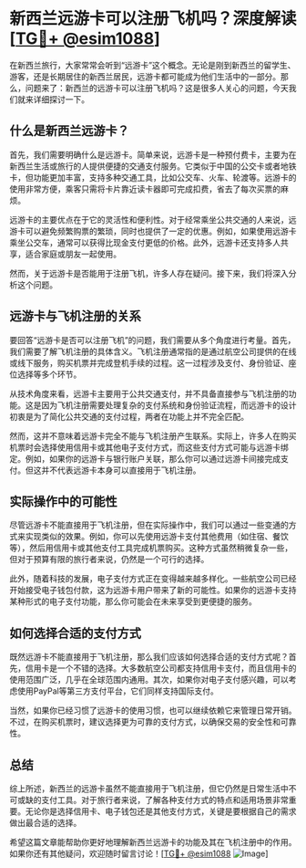 # 新西兰远游卡可以注册飞机吗？深度解读[[TG💪+ @esim1088](https://t.me/s/esim1088)]

在新西兰旅行，大家常常会听到“远游卡”这个概念。无论是刚到新西兰的留学生、游客，还是长期居住的新西兰居民，远游卡都可能成为他们生活中的一部分。那么，问题来了：新西兰的远游卡可以注册飞机吗？这是很多人关心的问题，今天我们就来详细探讨一下。

## 什么是新西兰远游卡？

首先，我们需要明确什么是远游卡。简单来说，远游卡是一种预付费卡，主要为在新西兰生活或旅行的人提供便捷的交通支付服务。它类似于中国的公交卡或者地铁卡，但功能更加丰富，支持多种交通工具，比如公交车、火车、轮渡等。远游卡的使用非常方便，乘客只需将卡片靠近读卡器即可完成扣费，省去了每次买票的麻烦。

远游卡的主要优点在于它的灵活性和便利性。对于经常乘坐公共交通的人来说，远游卡可以避免频繁购票的繁琐，同时也提供了一定的优惠。例如，如果使用远游卡乘坐公交车，通常可以获得比现金支付更低的价格。此外，远游卡还支持多人共享，适合家庭或朋友一起使用。

然而，关于远游卡是否能用于注册飞机，许多人存在疑问。接下来，我们将深入分析这个问题。

## 远游卡与飞机注册的关系

要回答“远游卡是否可以注册飞机”的问题，我们需要从多个角度进行考量。首先，我们需要了解飞机注册的具体含义。飞机注册通常指的是通过航空公司提供的在线或线下服务，购买机票并完成登机手续的过程。这一过程涉及支付、身份验证、座位选择等多个环节。

从技术角度来看，远游卡主要用于公共交通支付，并不具备直接参与飞机注册的功能。这是因为飞机注册需要处理复杂的支付系统和身份验证流程，而远游卡的设计初衷是为了简化公共交通的支付过程，两者在功能上并不完全匹配。

然而，这并不意味着远游卡完全不能与飞机注册产生联系。实际上，许多人在购买机票时会选择使用信用卡或其他电子支付方式，而这些支付方式可能与远游卡绑定。例如，如果你的远游卡与银行账户关联，那么你可以通过远游卡间接完成支付。但这并不代表远游卡本身可以直接用于飞机注册。

## 实际操作中的可能性

尽管远游卡不能直接用于飞机注册，但在实际操作中，我们可以通过一些变通的方式来实现类似的效果。例如，你可以先使用远游卡支付其他费用（如住宿、餐饮等），然后用信用卡或其他支付工具完成机票购买。这种方式虽然稍微复杂一些，但对于预算有限的旅行者来说，仍然是一个可行的选择。

此外，随着科技的发展，电子支付方式正在变得越来越多样化。一些航空公司已经开始接受电子钱包付款，这为远游卡用户带来了新的可能性。如果你的远游卡支持某种形式的电子支付功能，那么你可能会在未来享受到更便捷的服务。

## 如何选择合适的支付方式

既然远游卡不能直接用于飞机注册，那么我们应该如何选择合适的支付方式呢？首先，信用卡是一个不错的选择。大多数航空公司都支持信用卡支付，而且信用卡的使用范围广泛，几乎在全球范围内通用。其次，如果你对电子支付感兴趣，可以考虑使用PayPal等第三方支付平台，它们同样支持国际支付。

当然，如果你已经习惯了远游卡的使用习惯，也可以继续依赖它来管理日常开销。不过，在购买机票时，建议选择更为可靠的支付方式，以确保交易的安全性和可靠性。

## 总结

综上所述，新西兰的远游卡虽然不能直接用于飞机注册，但它仍然是日常生活中不可或缺的支付工具。对于旅行者来说，了解各种支付方式的特点和适用场景非常重要。无论你是选择信用卡、电子钱包还是其他支付方式，关键是要根据自己的需求做出最合适的选择。

希望这篇文章能帮助你更好地理解新西兰远游卡的功能及其在飞机注册中的作用。如果你还有其他疑问，欢迎随时留言讨论！[[TG💪+ @esim1088](https://t.me/s/esim1088) ![Image](https://i.postimg.cc/4NQfJmqS/Snipaste-2025-05-13-00-14-12.png)]